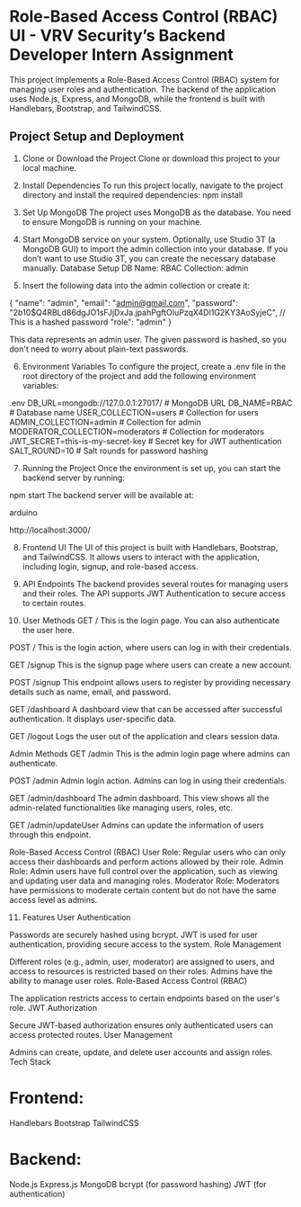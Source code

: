 
# Role-Based Access Control (RBAC) UI - VRV Security’s Backend Developer Intern Assignment

This project implements a Role-Based Access Control (RBAC) system for managing user roles and authentication. The backend of the application uses Node.js, Express, and MongoDB, while the frontend is built with Handlebars, Bootstrap, and TailwindCSS.

## Project Setup and Deployment

1. Clone or Download the Project
Clone or download this project to your local machine.
2. Install Dependencies
To run this project locally, navigate to the project directory and install the required dependencies:
    npm install

3. Set Up MongoDB
The project uses MongoDB as the database. You need to ensure MongoDB is running on your machine.

4. Start MongoDB service on your system.
Optionally, use Studio 3T (a MongoDB GUI) to import the admin collection into your database. If you don’t want to use Studio 3T, you can create the necessary database manually.
Database Setup
DB Name: RBAC
Collection: admin

5. Insert the following data into the admin collection or create it:

{
    "name": "admin",
    "email": "admin@gmail.com",
    "password": "$2b$10$Q4RBLd86dgJO1sFJjDxJa.jpahPgftOIuPzqX4DI1G2KY3AoSyjeC",  // This is a hashed password
    "role": "admin"
}

This data represents an admin user. The given password is hashed, so you don't need to worry about plain-text passwords.

6. Environment Variables
To configure the project, create a .env file in the root directory of the project and add the following environment variables:

.env
DB_URL=mongodb://127.0.0.1:27017/    # MongoDB URL
DB_NAME=RBAC                       # Database name
USER_COLLECTION=users              # Collection for users
ADMIN_COLLECTION=admin             # Collection for admin
MODERATOR_COLLECTION=moderators    # Collection for moderators
JWT_SECRET=this-is-my-secret-key   # Secret key for JWT authentication
SALT_ROUND=10                      # Salt rounds for password hashing


7. Running the Project
Once the environment is set up, you can start the backend server by running:


npm start
The backend server will be available at:

arduino

http://localhost:3000/

8. Frontend UI
The UI of this project is built with Handlebars, Bootstrap, and TailwindCSS. It allows users to interact with the application, including login, signup, and role-based access.

9. API Endpoints
The backend provides several routes for managing users and their roles. The API supports JWT Authentication to secure access to certain routes.

10. User Methods
GET /
This is the login page. You can also authenticate the user here.

POST /
This is the login action, where users can log in with their credentials.

GET /signup
This is the signup page where users can create a new account.

POST /signup
This endpoint allows users to register by providing necessary details such as name, email, and password.

GET /dashboard
A dashboard view that can be accessed after successful authentication. It displays user-specific data.

GET /logout
Logs the user out of the application and clears session data.

Admin Methods
GET /admin
This is the admin login page where admins can authenticate.

POST /admin
Admin login action. Admins can log in using their credentials.

GET /admin/dashboard
The admin dashboard. This view shows all the admin-related functionalities like managing users, roles, etc.

GET /admin/updateUser
Admins can update the information of users through this endpoint.

Role-Based Access Control (RBAC)
User Role: Regular users who can only access their dashboards and perform actions allowed by their role.
Admin Role: Admin users have full control over the application, such as viewing and updating user data and managing roles.
Moderator Role: Moderators have permissions to moderate certain content but do not have the same access level as admins.


11. Features
User Authentication

Passwords are securely hashed using bcrypt.
JWT is used for user authentication, providing secure access to the system.
Role Management

Different roles (e.g., admin, user, moderator) are assigned to users, and access to resources is restricted based on their roles.
Admins have the ability to manage user roles.
Role-Based Access Control (RBAC)

The application restricts access to certain endpoints based on the user's role.
JWT Authorization

Secure JWT-based authorization ensures only authenticated users can access protected routes.
User Management

Admins can create, update, and delete user accounts and assign roles.
Tech Stack


# Frontend:

Handlebars
Bootstrap
TailwindCSS

# Backend:

Node.js
Express.js
MongoDB
bcrypt (for password hashing)
JWT (for authentication)